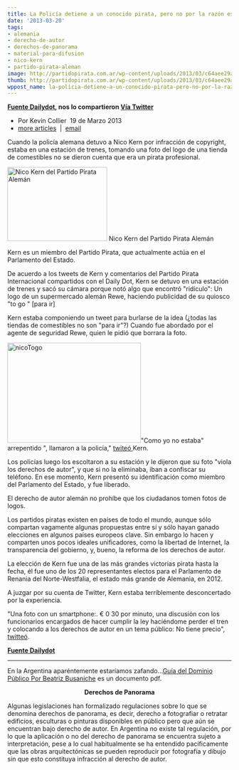 ```yaml
---
title: La Policía detiene a un conocido pirata, pero no por la razón esperada
date: '2013-03-20'
tags:
- alemania
- derecho-de-autor
- derechos-de-panorama
- material-para-difusion
- nico-kern
- partido-pirata-aleman
image: http://partidopirata.com.ar/wp-content/uploads/2013/03/c64aee29a6a0a4422e48b9a95d8dde61.jpg
thumb: http://partidopirata.com.ar/wp-content/uploads/2013/03/c64aee29a6a0a4422e48b9a95d8dde61-150x150.jpg
wppost_name: la-policia-detiene-a-un-conocido-pirata-pero-no-por-la-razon-esperada
---
```


<strong><a href="http://www.dailydot.com/news/police-detain-pirate-grocery-photo-copyright/" target="_blank">Fuente Dailydot</a>, nos lo compartieron <a href="https://twitter.com/indigocat" target="_blank">Vía Twitter</a></strong>
<ul>
	<li>Por Kevin Collier  19 de <time datetime="2013-03-19">Marzo 2013</time></li>
	<li><a href="http://www.dailydot.com/authors/kevin-collier/">more articles</a>  |  <a href="mailto:kcollier@dailydot.com?subject=Police%20detain%20a%20known%20pirate%2C%20but%20not%20for%20the%20reason%20you%27d%20expect">email</a></li>
</ul>
Cuando la policía alemana detuvo a Nico Kern por infracción de copyright,  estaba en una estación de trenes, tomando una foto del logo de una tienda de comestibles no se dieron cuenta que era un pirata profesional.

<a href="http://partidopirata.com.ar/wp-content/uploads/2013/03/c64aee29a6a0a4422e48b9a95d8dde61.jpg"><img class="size-full wp-image-8902" alt=" Nico Kern del Partido Pirata Alemán" src="http://partidopirata.com.ar/wp-content/uploads/2013/03/c64aee29a6a0a4422e48b9a95d8dde61.jpg" width="224" height="166" /></a> Nico Kern del Partido Pirata Alemán


Kern es un miembro del Partido Pirata, que actualmente actúa en el Parlamento del Estado.

De acuerdo a los tweets de Kern y comentarios del Partido Pirata Internacional compartidos con el Daily Dot, Kern se detuvo en una estación de trenes y sacó su cámara porque notó algo que encontró "ridículo": Un logo de un supermercado alemán Rewe, haciendo publicidad de su quiosco "to go " [para ir]

Kern estaba componiendo un tweet para burlarse de la idea (¿todas las tiendas de comestibles no son "para ir"?) Cuando fue abordado por el agente de seguridad Rewe, quien le pidió que borrara la foto.

<a href="http://partidopirata.com.ar/wp-content/uploads/2013/03/nicoTogo.jpg"><img class="aligncenter size-medium wp-image-8903" alt="nicoTogo" src="http://partidopirata.com.ar/wp-content/uploads/2013/03/nicoTogo-300x225.jpg" width="300" height="225" /></a>"Como yo no estaba" arrepentido ", llamaron a la policía," <a href="https://twitter.com/TeilerDoehrden/status/313773775944552449">twiteó </a> Kern.

Los policías luego los escoltaron a su estación y le dijeron que su foto "viola los derechos de autor", y que si no la eliminaba, iban a confiscar su teléfono. En ese momento, Kern presentó su identificación como miembro del Parlamento del Estado, y fue liberado.

El derecho de autor alemán no prohíbe que los ciudadanos tomen fotos de logos.

Los partidos piratas existen en países de todo el mundo, aunque sólo compartan vagamente algunas propuestas entre sí y sólo hayan ganado elecciones en algunos países europeos clave. Sin embargo lo hacen y comparten unos pocos ideales unificadores, como la libertad de Internet, la transparencia del gobierno, y, bueno, la reforma de los derechos de autor.

La elección de Kern fue una de las más grandes victorias pirata hasta la fecha, él fue uno de los 20 representantes electos para el Parlamento de Renania del Norte-Westfalia, el estado más grande de Alemania, en 2012.

A juzgar por su cuenta de Twitter, Kern estaba terríblemente desconcertado por la experiencia.

"Una foto con un smartphone:. € 0 30 por minuto, una discusión con los funcionarios encargados de hacer cumplir la ley haciéndome perder el tren y colocando a los derechos de autor en un tema público: No tiene precio", <a href="https://twitter.com/TeilerDoehrden/status/313783859856687104">twitteó</a>.

<strong><a href="http://www.dailydot.com/news/police-detain-pirate-grocery-photo-copyright/" target="_blank">Fuente Dailydot</a></strong>

<hr />

En la Argentina aparéntemente estaríamos zafando...<a href="http://www.vialibre.org.ar/wp-content/uploads/2010/07/guia.dominio.publico.pdf" target="_blank">Guía del Dominio Público Por Beatriz Busaniche</a> es un documento pdf.
<p style="text-align: center;"><strong>Derechos de Panorama</strong></p>
<p style="text-align: left;">Algunas legislaciones han formalizado regulaciones sobre lo que se denomina derechos de panorama, es decir, derecho a fotografiar o retratar edificios, esculturas o pinturas disponibles en público pero que aún se encuentran bajo derecho de autor. En Argentina no existe tal regulación, por lo que la aplicación o no del derecho de panorama se encuentra sujeto a interpretación, pese a lo cual habitualmente se ha entendido pacíficamente que las obras arquitectónicas se pueden reproducir por fotografía y dibujo sin que esto constituya infracción al derecho de autor.</p>
